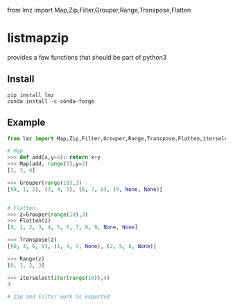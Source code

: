 from lmz import Map,Zip,Filter,Grouper,Range,Transpose,Flatten
# listmapzip

provides a few functions that should be part of python3


## Install
```
pip install lmz
conda install -c conda-forge
```

## Example

```Python
from lmz import Map,Zip,Filter,Grouper,Range,Transpose,Flatten,iterselect

# Map
>>> def add(x,y=4): return x+y
>>> Map(add, range(3),y=2)
[2, 3, 4]

>>> Grouper(range(10),3)
[(0, 1, 2), (3, 4, 5), (6, 7, 8), (9, None, None)]


# Flatten
>>> z=Grouper(range(10),3)
>>> Flatten(z)
[0, 1, 2, 3, 4, 5, 6, 7, 8, 9, None, None]

>>> Transpose(z)
[(0, 3, 6, 9), (1, 4, 7, None), (2, 5, 8, None)]

>>> Range(z)
[0, 1, 2, 3]

>>> iterselect(iter(range(10)),4)
4

# Zip and Filter work as expected
```

